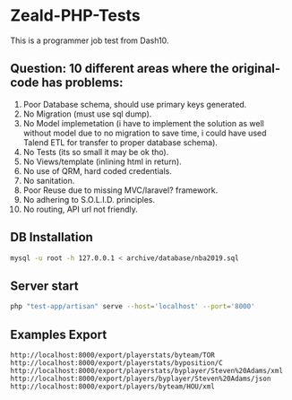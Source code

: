 # Zeald-PHP-Tests

This is a programmer job  test from Dash10.


## Question: 10 different areas where the original-code has problems:

1. Poor Database schema, should use primary keys generated.
2. No Migration (must use sql dump).
3. No Model implemetation (i have to implement the solution as well  without model due to no migration to save time, i could have used Talend ETL for transfer to proper database schema).
4. No Tests (its so small it may be ok tho).
5. No Views/template (inlining html in return).
6. No use of QRM, hard coded credentials.
7. No sanitation.
8. Poor Reuse due to missing MVC/laravel? framework.
9. No adhering to S.O.L.I.D. principles.
10. No routing, API url not friendly.


## DB Installation

```bash
mysql -u root -h 127.0.0.1 < archive/database/nba2019.sql
```

## Server start

```bash
php "test-app/artisan" serve --host='localhost' --port='8000'
```


## Examples Export

```
http://localhost:8000/export/playerstats/byteam/TOR
http://localhost:8000/export/playerstats/byposition/C
http://localhost:8000/export/playerstats/byplayer/Steven%20Adams/xml
http://localhost:8000/export/players/byplayer/Steven%20Adams/json
http://localhost:8000/export/players/byteam/HOU/xml

```